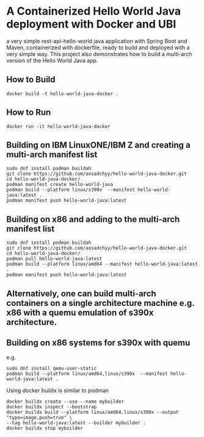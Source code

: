 # A Containerized Hello World Java deployment with Docker and UBI

a very simple rest-api-hello-world java application with Spring Boot and Maven, containerized with dockerfile, ready to build and deployed with a very simple way.
This project also demonstrates how to build a multi-arch version of the Hello World Java app.

## How to Build
```
docker build -t hello-world-java-docker .
```  

## How to Run
```
docker run -it hello-world-java-docker
```

## Building on IBM LinuxONE/IBM Z and creating a multi-arch manifest list
```
sudo dnf install podman buildah
git clone https://github.com/aosadchyy/hello-world-java-docker.git 
cd hello-world-java-docker/ 
podman manifest create hello-world-java
podman build --platform linux/s390x  --manifest hello-world-java:latest .
podman manifest push hello-world-java:latest
```
## Building on x86 and adding to the multi-arch manifest list
```
sudo dnf install podman buildah
git clone https://github.com/aosadchyy/hello-world-java-docker.git 
cd hello-world-java-docker/ 
podman pull hello-world-java:latest
podman build --platform linux/amd64 --manifest hello-world-java:latest .
podman manifest push hello-world-java:latest
```

## Alternatively, one can build multi-arch containers on a single architecture machine e.g. x86 with a quemu emulation of s390x architecture.

## Building on x86 systems for s390x with quemu
e.g.
```
sudo dnf install qemu-user-static
podman build --platform linux/amd64,linux/s390x  --manifest hello-world-java:latest .
```
Using docker buildx is similar to podman
```
docker buildx create --use --name mybuilder
docker buildx inspect --bootstrap
docker buildx build --platform linux/amd64,linux/s390x --output "type=image,push=true" \
--tag hello-world-java:latest --builder mybuilder .
docker buildx stop mybuilder
```

